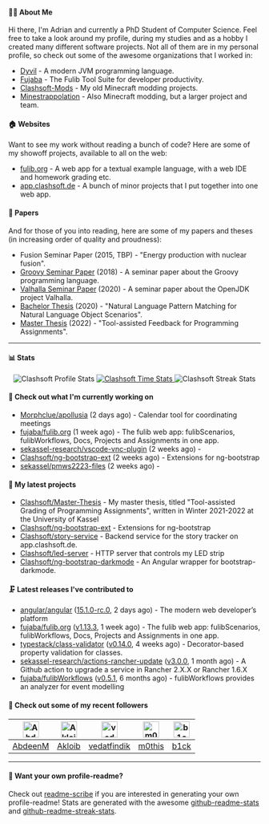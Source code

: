 #### 👨‍💻 About Me

Hi there, I'm Adrian and currently a PhD Student of Computer Science.
Feel free to take a look around my profile, during my studies and as a hobby I created many different software projects.
Not all of them are in my personal profile, so check out some of the awesome organizations that I worked in:

- [Dyvil](https://github.com/Dyvil) - A modern JVM programming language.
- [Fujaba](https://github.com/fujaba) - The Fulib Tool Suite for developer productivity.
- [Clashsoft-Mods](https://github.com/Clashsoft-Mods) - My old Minecraft modding projects.
- [Minestrappolation](https://github.com/MinestrapTeam) - Also Minecraft modding, but a larger project and team.

#### 🏠 Websites

Want to see my work without reading a bunch of code?
Here are some of my showoff projects, available to all on the web:

- [fulib.org](https://www.fulib.org) - A web app for a textual example language, with a web IDE and homework grading etc.
- [app.clashsoft.de](https://app.clashsoft.de) - A bunch of minor projects that I put together into one web app.

#### 📄 Papers

And for those of you into reading, here are some of my papers and theses (in increasing order of quality and proudness):

- Fusion Seminar Paper (2015, TBP) - "Energy production with nuclear fusion".
- [Groovy Seminar Paper](https://github.com/Clashsoft/Seminar-Groovy) (2018) - A seminar paper about the Groovy programming language.
- [Valhalla Seminar Paper](https://github.com/Clashsoft/Seminar-Valhalla) (2020) - A seminar paper about the OpenJDK project Valhalla.
- [Bachelor Thesis](https://github.com/Clashsoft/Bachelor-Thesis) (2020) - "Natural Language Pattern Matching for Natural Language Object Scenarios".
- [Master Thesis](https://github.com/Clashsoft/Master-Thesis) (2022) - "Tool-assisted Feedback for Programming Assignments".

---

#### 📊 Stats

<div align=center>
  <img src="https://github-readme-stats.vercel.app/api?username=Clashsoft&show_icons=true&theme=dark&count_private=true&icon_color=0075ff&include_all_commits=true" alt="Clashsoft Profile Stats">

    

  <a href="https://wakatime.com/@Clashsoft">
    <img src="https://github-readme-stats.vercel.app/api/wakatime?username=Clashsoft&theme=dark&layout=compact&langs_count=10" alt="Clashsoft Time Stats">
  </a>

  <img src="http://github-readme-streak-stats.herokuapp.com?user=Clashsoft&theme=dark" alt="Clashsoft Streak Stats">
</div>

#### 👷‍ Check out what I'm currently working on

- [Morphclue/apollusia](https://github.com/Morphclue/apollusia) (2 days ago) - Calendar tool for coordinating meetings
- [fujaba/fulib.org](https://github.com/fujaba/fulib.org) (1 week ago) - The fulib web app: fulibScenarios, fulibWorkflows, Docs, Projects and Assignments in one app.
- [sekassel-research/vscode-vnc-plugin](https://github.com/sekassel-research/vscode-vnc-plugin) (2 weeks ago) - 
- [Clashsoft/ng-bootstrap-ext](https://github.com/Clashsoft/ng-bootstrap-ext) (2 weeks ago) - Extensions for ng-bootstrap
- [sekassel/pmws2223-files](https://github.com/sekassel/pmws2223-files) (2 weeks ago) - 

#### 🌱 My latest projects

- [Clashsoft/Master-Thesis](https://github.com/Clashsoft/Master-Thesis) - My master thesis, titled &#34;Tool-assisted Grading of Programming Assignments&#34;, written in Winter 2021-2022 at the University of Kassel
- [Clashsoft/ng-bootstrap-ext](https://github.com/Clashsoft/ng-bootstrap-ext) - Extensions for ng-bootstrap
- [Clashsoft/story-service](https://github.com/Clashsoft/story-service) - Backend service for the story tracker on app.clashsoft.de.
- [Clashsoft/led-server](https://github.com/Clashsoft/led-server) - HTTP server that controls my LED strip
- [Clashsoft/ng-bootstrap-darkmode](https://github.com/Clashsoft/ng-bootstrap-darkmode) - An Angular wrapper for bootstrap-darkmode.

#### 🗜 Latest releases I've contributed to

- [angular/angular](https://github.com/angular/angular) ([15.1.0-rc.0](https://github.com/angular/angular/releases/tag/15.1.0-rc.0), 2 days ago) - The modern web developer’s platform
- [fujaba/fulib.org](https://github.com/fujaba/fulib.org) ([v1.13.3](https://github.com/fujaba/fulib.org/releases/tag/v1.13.3), 1 week ago) - The fulib web app: fulibScenarios, fulibWorkflows, Docs, Projects and Assignments in one app.
- [typestack/class-validator](https://github.com/typestack/class-validator) ([v0.14.0](https://github.com/typestack/class-validator/releases/tag/v0.14.0), 4 weeks ago) - Decorator-based property validation for classes.
- [sekassel-research/actions-rancher-update](https://github.com/sekassel-research/actions-rancher-update) ([v3.0.0](https://github.com/sekassel-research/actions-rancher-update/releases/tag/v3.0.0), 1 month ago) - A Github action to upgrade a service in Rancher 2.X.X or Rancher 1.6.X
- [fujaba/fulibWorkflows](https://github.com/fujaba/fulibWorkflows) ([v0.5.1](https://github.com/fujaba/fulibWorkflows/releases/tag/v0.5.1), 6 months ago) - fulibWorkflows provides an analyzer for event modelling

#### 🚶 Check out some of my recent followers

| [<img src="https://github.com/AbdeenM.png?size=128" alt="AbdeenM Profile Avatar" width="32">](https://github.com/AbdeenM)| [<img src="https://github.com/Akloib.png?size=128" alt="Akloib Profile Avatar" width="32">](https://github.com/Akloib)| [<img src="https://github.com/vedatfindik.png?size=128" alt="vedatfindik Profile Avatar" width="32">](https://github.com/vedatfindik)| [<img src="https://github.com/m0this.png?size=128" alt="m0this Profile Avatar" width="32">](https://github.com/m0this)| [<img src="https://github.com/b1ck.png?size=128" alt="b1ck Profile Avatar" width="32">](https://github.com/b1ck)|
|:---:|:---:|:---:|:---:|:---:|
| [AbdeenM](https://github.com/AbdeenM)| [Akloib](https://github.com/Akloib)| [vedatfindik](https://github.com/vedatfindik)| [m0this](https://github.com/m0this)| [b1ck](https://github.com/b1ck)|

---

#### 📇 Want your own profile-readme?
Check out [readme-scribe](https://github.com/muesli/readme-scribe) if you are interested in generating your own profile-readme!
Stats are generated with the awesome [github-readme-stats](https://github.com/anuraghazra/github-readme-stats) and [github-readme-streak-stats](https://github.com/DenverCoder1/github-readme-streak-stats).
